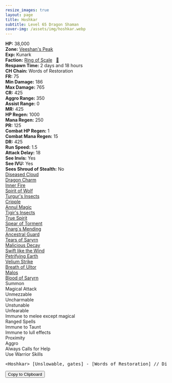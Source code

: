 ```yaml
---
resize_images: true
layout: page
title: Hoshkar
subtitle: Level 65 Dragon Shaman
cover-img: /assets/img/hoshkar.webp
---
```


<div class="info-section">
<div class="info-item"><strong>HP:</strong> 38,000</div>
<div class="info-item"><strong>Zone:</strong> <a href="https://www.pqdi.cc/zone/108" target="_blank">Veeshan's Peak</a></div>
<div class="info-item"><strong>Exp:</strong> Kunark</div>
<div class="info-item"><strong>Faction:</strong> <a href="https://www.pqdi.cc/faction/304" target="_blank">Ring of Scale</a>&nbsp;&nbsp;&nbsp;<a href="https://www.pqdi.cc/npc/108517" target="_blank" title="View NPC on PQDI">🔗</a></div>
</div>

<div class="info-lockout">
<div class="info-lockoutitem"><strong>Respawn Time:</strong> 2 days and 18 hours </div>
<div class="info-lockoutitem"><strong>CH Chain:</strong> Words of Restoration</div>
</div>

<div class="stats-grid">
<div class="stats-row">
<div class="stats-cell"><strong>FR:</strong> 75</div>
<div class="stats-cell"><strong>Min Damage:</strong> 186</div>
<div class="stats-cell"><strong>Max Damage:</strong> 765</div>
</div>
<div class="stats-row">
<div class="stats-cell"><strong>CR:</strong> 425</div>
<div class="stats-cell"><strong>Aggro Range:</strong> 350</div>
<div class="stats-cell"><strong>Assist Range:</strong> 0</div>
</div>
<div class="stats-row">
<div class="stats-cell"><strong>MR:</strong> 425</div>
<div class="stats-cell"><strong>HP Regen:</strong> 1000</div>
<div class="stats-cell"><strong>Mana Regen:</strong> 250</div>
</div>
<div class="stats-row">
<div class="stats-cell"><strong>PR:</strong> 125</div>
<div class="stats-cell"><strong>Combat HP Regen:</strong> 1</div>
<div class="stats-cell"><strong>Combat Mana Regen:</strong> 15</div>
</div>
<div class="stats-row">
<div class="stats-cell"><strong>DR:</strong> 425</div>
<div class="stats-cell"><strong>Run Speed:</strong> 1.5</div>
<div class="stats-cell"><strong>Attack Delay:</strong> 18</div>
</div>
<div class="stats-row">
<div class="stats-cell"><strong>See Invis:</strong> Yes</div>
<div class="stats-cell"><strong>See IVU:</strong> Yes</div>
<div class="stats-cell"><strong>Sees Shroud of Stealth:</strong> No</div>
</div>
</div>

<div class="spell-grid">
<div class="spell-cell"><a href="https://www.pqdi.cc/spell/836" target="_blank">Diseased Cloud</a></div>
<div class="spell-cell"><a href="https://www.pqdi.cc/spell/841" target="_blank">Dragon Charm</a></div>
<div class="spell-cell"><a href="https://www.pqdi.cc/spell/267" target="_blank">Inner Fire</a></div>
<div class="spell-cell"><a href="https://www.pqdi.cc/spell/278" target="_blank">Spirit of Wolf</a></div>
<div class="spell-cell"><a href="https://www.pqdi.cc/spell/1588" target="_blank">Turgur's Insects</a></div>
<div class="spell-cell"><a href="https://www.pqdi.cc/spell/1592" target="_blank">Cripple</a></div>
<div class="spell-cell"><a href="https://www.pqdi.cc/spell/1526" target="_blank">Annul Magic</a></div>
<div class="spell-cell"><a href="https://www.pqdi.cc/spell/1589" target="_blank">Tigir's Insects</a></div>
<div class="spell-cell"><a href="https://www.pqdi.cc/spell/3377" target="_blank">True Spirit</a></div>
<div class="spell-cell"><a href="https://www.pqdi.cc/spell/3379" target="_blank">Spear of Torment</a></div>
<div class="spell-cell"><a href="https://www.pqdi.cc/spell/3233" target="_blank">Tnarg`s Mending</a></div>
<div class="spell-cell"><a href="https://www.pqdi.cc/spell/3381" target="_blank">Ancestral Guard</a></div>
<div class="spell-cell"><a href="https://www.pqdi.cc/spell/3385" target="_blank">Tears of Saryrn</a></div>
<div class="spell-cell"><a href="https://www.pqdi.cc/spell/3386" target="_blank">Malicious Decay</a></div>
<div class="spell-cell"><a href="https://www.pqdi.cc/spell/172" target="_blank">Swift like the Wind</a></div>
<div class="spell-cell"><a href="https://www.pqdi.cc/spell/3196" target="_blank">Petrifying Earth</a></div>
<div class="spell-cell"><a href="https://www.pqdi.cc/spell/3390" target="_blank">Velium Strike</a></div>
<div class="spell-cell"><a href="https://www.pqdi.cc/spell/3394" target="_blank">Breath of Ultor</a></div>
<div class="spell-cell"><a href="https://www.pqdi.cc/spell/3395" target="_blank">Malos</a></div>
<div class="spell-cell"><a href="https://www.pqdi.cc/spell/3396" target="_blank">Blood of Saryrn</a></div>
</div>

<div class="ability-grid">
<div class="ability-cell">Summon</div>
<div class="ability-cell">Magical Attack</div>
<div class="ability-cell">Unmezzable</div>
<div class="ability-cell">Uncharmable</div>
<div class="ability-cell">Unstunable</div>
<div class="ability-cell">Unfearable</div>
<div class="ability-cell">Immune to melee except magical</div>
<div class="ability-cell">Ranged Spells</div>
<div class="ability-cell">Immune to Taunt</div>
<div class="ability-cell">Immune to lull effects</div>
<div class="ability-cell">Proximity</div>
<div class="ability-cell">Aggro</div>
<div class="ability-cell">Always Calls for Help</div>
<div class="ability-cell">Use Warrior Skills</div>
</div>

<div class="copy-text-container"><pre class="copy-text-content" id="copy-box">&lt;Hoshkar&gt; [Unslowable, gates] - [Words of Restoration] // Diseased Cloud (PBAOE, 300 rng, DR, -150 check, 12s CD): 1250 dmg + 55% slow</pre><button class="copy-button" onclick="copyText('copy-box')">Copy to Clipboard</button></div>